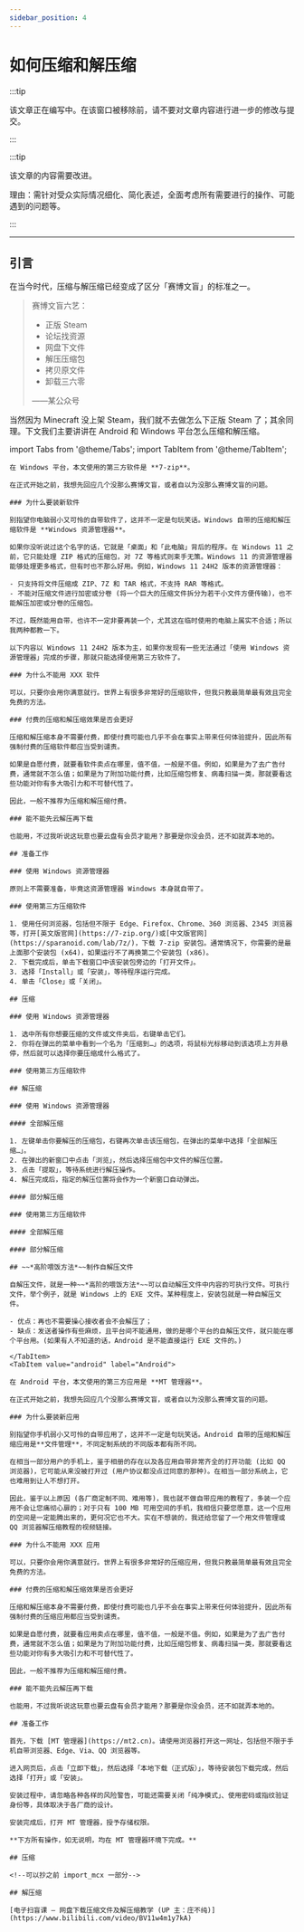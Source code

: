 ```yaml
---
sidebar_position: 4
---
```


# 如何压缩和解压缩

:::tip

该文章正在编写中。在该窗口被移除前，请不要对文章内容进行进一步的修改与提交。

:::

:::tip

该文章的内容需要改进。  

理由：需针对受众实际情况细化、简化表述，全面考虑所有需要进行的操作、可能遇到的问题等。

:::

---

## 引言

在当今时代，压缩与解压缩已经变成了区分「赛博文盲」的标准之一。

> 赛博文盲六艺：
>
> - 正版 Steam
> - 论坛找资源
> - 网盘下文件
> - 解压压缩包
> - 拷贝原文件
> - 卸载三六零
>
> ——某公众号

当然因为 Minecraft 没上架 Steam，我们就不去做怎么下正版 Steam 了；其余同理。下文我们主要讲讲在 Android 和 Windows 平台怎么压缩和解压缩。

import Tabs from '@theme/Tabs';
import TabItem from '@theme/TabItem';

<Tabs>
  <TabItem value="windows" label="Windows" default>

    在 Windows 平台，本文使用的第三方软件是 **7-zip**。

    在正式开始之前，我想先回应几个没那么赛博文盲，或者自以为没那么赛博文盲的问题。

    ### 为什么要装新软件

    别指望你电脑弱小又可怜的自带软件了，这并不一定是句玩笑话。Windows 自带的压缩和解压缩软件是 **Windows 资源管理器**。

    如果你没听说过这个名字的话，它就是「桌面」和「此电脑」背后的程序。在 Windows 11 之前，它只能处理 ZIP 格式的压缩包，对 7Z 等格式则束手无策。Windows 11 的资源管理器能够处理更多格式，但有时也不那么好用。例如，Windows 11 24H2 版本的资源管理器：

    - 只支持将文件压缩成 ZIP、7Z 和 TAR 格式，不支持 RAR 等格式。
    - 不能对压缩文件进行加密或分卷 (将一个巨大的压缩文件拆分为若干小文件方便传输)，也不能解压加密或分卷的压缩包。

    不过，既然能用自带，也许不一定非要再装一个，尤其这在临时使用的电脑上属实不合适；所以我两种都教一下。

    以下内容以 Windows 11 24H2 版本为主，如果你发现有一些无法通过「使用 Windows 资源管理器」完成的步骤，那就只能选择使用第三方软件了。

    ### 为什么不能用 XXX 软件

    可以，只要你会用你满意就行。世界上有很多非常好的压缩软件，但我只教最简单最有效且完全免费的方法。

    ### 付费的压缩和解压缩效果是否会更好

    压缩和解压缩本身不需要付费，即使付费可能也几乎不会在事实上带来任何体验提升，因此所有强制付费的压缩软件都应当受到谴责。

    如果是自愿付费，就要看软件卖点在哪里，值不值，一般是不值。例如，如果是为了去广告付费，通常就不怎么值；如果是为了附加功能付费，比如压缩包修复、病毒扫描一类，那就要看这些功能对你有多大吸引力和不可替代性了。

    因此，一般不推荐为压缩和解压缩付费。

    ### 能不能先云解压再下载

    也能用，不过我听说这玩意也要云盘有会员才能用？那要是你没会员，还不如就弄本地的。

    ## 准备工作

    ### 使用 Windows 资源管理器

    原则上不需要准备，毕竟这资源管理器 Windows 本身就自带了。

    ### 使用第三方压缩软件

    1. 使用任何浏览器，包括但不限于 Edge、Firefox、Chrome、360 浏览器、2345 浏览器等，打开[英文版官网](https://7-zip.org/)或[中文版官网](https://sparanoid.com/lab/7z/)，下载 7-zip 安装包。通常情况下，你需要的是最上面那个安装包 (x64)，如果运行不了再换第二个安装包 (x86)。
    2. 下载完成后，单击下载窗口中该安装包旁边的「打开文件」。
    3. 选择「Install」或「安装」，等待程序运行完成。
    4. 单击「Close」或「关闭」。

    ## 压缩

    ### 使用 Windows 资源管理器

    1. 选中所有你想要压缩的文件或文件夹后，右键单击它们。
    2. 你将在弹出的菜单中看到一个名为「压缩到…」的选项，将鼠标光标移动到该选项上方并悬停，然后就可以选择你要压缩成什么格式了。

    ### 使用第三方压缩软件

    ## 解压缩

    ### 使用 Windows 资源管理器

    #### 全部解压缩

    1. 左键单击你要解压的压缩包，右键再次单击该压缩包，在弹出的菜单中选择「全部解压缩…」。
    2. 在弹出的新窗口中点击「浏览」，然后选择压缩包中文件的解压位置。
    3. 点击「提取」，等待系统进行解压操作。
    4. 解压完成后，指定的解压位置将会作为一个新窗口自动弹出。

    #### 部分解压缩

    ### 使用第三方压缩软件

    #### 全部解压缩

    #### 部分解压缩

    ## ~~*高阶喂饭方法*~~制作自解压文件

    自解压文件，就是一种~~*高阶的喂饭方法*~~可以自动解压文件中内容的可执行文件。可执行文件，举个例子，就是 Windows 上的 EXE 文件。某种程度上，安装包就是一种自解压文件。

    - 优点：再也不需要操心接收者会不会解压了；
    - 缺点：发送者操作有些麻烦，且平台间不能通用，做的是哪个平台的自解压文件，就只能在哪个平台用。(如果有人不知道的话，Android 是不能直接运行 EXE 文件的。)

    </TabItem>
    <TabItem value="android" label="Android">

    在 Android 平台，本文使用的第三方应用是 **MT 管理器**。

    在正式开始之前，我想先回应几个没那么赛博文盲，或者自以为没那么赛博文盲的问题。

    ### 为什么要装新应用

    别指望你手机弱小又可怜的自带应用了，这并不一定是句玩笑话。Android 自带的压缩和解压缩应用是**文件管理**，不同定制系统的不同版本都有所不同。

    在相当一部分用户的手机上，鉴于相册的存在以及各应用自带非常齐全的打开功能 (比如 QQ 浏览器)，它可能从来没被打开过 (用户协议都没点过同意的那种)。在相当一部分系统上，它也难用到让人不想打开。

    因此，鉴于以上原因 (各厂商定制不同、难用等)，我也就不做自带应用的教程了，多装一个应用不会让您痛彻心扉的；对于只有 100 MB 可用空间的手机，我相信只要您愿意，这一个应用的空间是一定能腾出来的，更何况它也不大。实在不想装的，我还给您留了一个用文件管理或 QQ 浏览器解压缩教程的视频链接。

    ### 为什么不能用 XXX 应用

    可以，只要你会用你满意就行。世界上有很多非常好的压缩应用，但我只教最简单最有效且完全免费的方法。

    ### 付费的压缩和解压缩效果是否会更好

    压缩和解压缩本身不需要付费，即使付费可能也几乎不会在事实上带来任何体验提升，因此所有强制付费的压缩应用都应当受到谴责。

    如果是自愿付费，就要看应用卖点在哪里，值不值，一般是不值。例如，如果是为了去广告付费，通常就不怎么值；如果是为了附加功能付费，比如压缩包修复、病毒扫描一类，那就要看这些功能对你有多大吸引力和不可替代性了。

    因此，一般不推荐为压缩和解压缩付费。

    ### 能不能先云解压再下载

    也能用，不过我听说这玩意也要云盘有会员才能用？那要是你没会员，还不如就弄本地的。

    ## 准备工作

    首先，下载 [MT 管理器](https://mt2.cn)。请使用浏览器打开这一网址，包括但不限于手机自带浏览器、Edge、Via、QQ 浏览器等。

    进入网页后，点击「立即下载」，然后选择「本地下载（正式版）」，等待安装包下载完成，然后选择「打开」或「安装」。

    安装过程中，请忽略各种各样的风险警告，可能还需要关闭「纯净模式」、使用密码或指纹验证身份等，具体取决于各厂商的设计。

    安装完成后，打开 MT 管理器，授予存储权限。

    **下方所有操作，如无说明，均在 MT 管理器环境下完成。**

    ## 压缩

    <!--可以抄之前 import_mcx 一部分-->

    ## 解压缩

    [电子扫盲课 — 网盘下载压缩文件及解压缩教学 (UP 主：庄不纯)](https://www.bilibili.com/video/BV11w4m1y7kA)

  </TabItem>
</Tabs>
